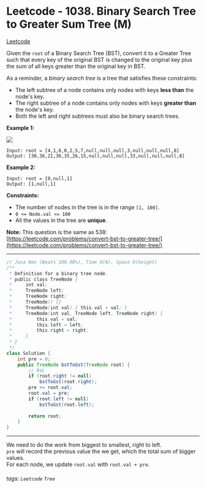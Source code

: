# Leetcode - 1038. Binary Search Tree to Greater Sum Tree (M)

[Leetcode](https://leetcode.com/problems/binary-search-tree-to-greater-sum-tree/)

Given the `root` of a Binary Search Tree (BST), convert it to a Greater Tree such that every key of the original BST is changed to the original key plus the sum of all keys greater than the original key in BST.

As a reminder, a _binary search tree_ is a tree that satisfies these constraints:

-   The left subtree of a node contains only nodes with keys **less than** the node's key.
-   The right subtree of a node contains only nodes with keys **greater than** the node's key.
-   Both the left and right subtrees must also be binary search trees.

**Example 1:**

![](https://assets.leetcode.com/uploads/2019/05/02/tree.png)
```
Input: root = [4,1,6,0,2,5,7,null,null,null,3,null,null,null,8]
Output: [30,36,21,36,35,26,15,null,null,null,33,null,null,null,8]
```
**Example 2:**
```
Input: root = [0,null,1]
Output: [1,null,1]
```
**Constraints:**

-   The number of nodes in the tree is in the range `[1, 100]`.
-   `0 <= Node.val <= 100`
-   All the values in the tree are **unique**.

**Note:** This question is the same as 538: [https://leetcode.com/problems/convert-bst-to-greater-tree/](https://leetcode.com/problems/convert-bst-to-greater-tree/)

---
```java
// Java 0ms (Beats 100.00%), Time O(N), Space O(height)
/**
 * Definition for a binary tree node.
 * public class TreeNode {
 *     int val;
 *     TreeNode left;
 *     TreeNode right;
 *     TreeNode() {}
 *     TreeNode(int val) { this.val = val; }
 *     TreeNode(int val, TreeNode left, TreeNode right) {
 *         this.val = val;
 *         this.left = left;
 *         this.right = right;
 *     }
 * }
 */
class Solution {
    int pre = 0;
    public TreeNode bstToGst(TreeNode root) {
        // RVL
        if (root.right != null)
            bstToGst(root.right);
        pre += root.val;
        root.val = pre;
        if (root.left != null)
            bstToGst(root.left);
        
        return root;
    }
}
```
---
We need to do the work from biggest to smallest, right to left.  
`pre` will record the previous value the we get, which the total sum of bigger values.  
For each node, we update `root.val` with `root.val + pre`.



###### tags: `Leetcode` `Tree`